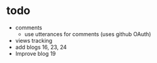 # todo
- comments
  - use utterances for comments (uses github OAuth)
- views tracking 
- add blogs 16, 23, 24
- Improve blog 19